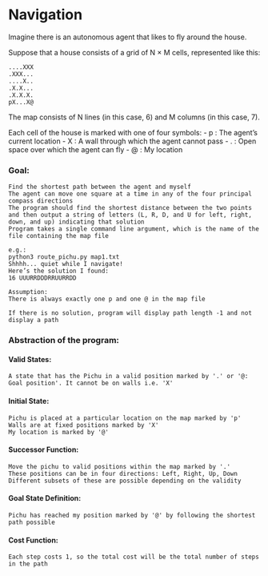 # Navigation

Imagine there is an autonomous agent that likes to fly around the house.

Suppose that a house consists of a grid of N × M cells, represented like this:

	....XXX
	.XXX...
	....X..
	.X.X...
	.X.X.X.
	pX...X@
 
The map consists of N lines (in this case, 6) and M columns (in this case, 7). 
 
Each cell of the house is marked with one of four symbols: 
	 - p : The agent’s current location 
	 - X : A wall through which the agent cannot pass
	 - . : Open space over which the agent can fly 
	 - @ : My location

### Goal:
	Find the shortest path between the agent and myself
	The agent can move one square at a time in any of the four principal compass directions 
	The program should find the shortest distance between the two points and then output a string of letters (L, R, D, and U for left, right, down, and up) indicating that solution
	Program takes a single command line argument, which is the name of the file containing the map file

	e.g.:
	python3 route_pichu.py map1.txt 
	Shhhh... quiet while I navigate!
	Here’s the solution I found:
	16 UUURRDDDRRUURRDD

	Assumption:
	There is always exactly one p and one @ in the map file

	If there is no solution, program will display path length -1 and not display a path

### Abstraction of the program:

#### Valid States:
	A state that has the Pichu in a valid position marked by '.' or '@: Goal position'. It cannot be on walls i.e. 'X'

#### Initial State:
	Pichu is placed at a particular location on the map marked by 'p'
	Walls are at fixed positions marked by 'X'
	My location is marked by '@'

#### Successor Function:
	Move the pichu to valid positions within the map marked by '.'
	These positions can be in four directions: Left, Right, Up, Down
	Different subsets of these are possible depending on the validity

#### Goal State Definition:
	Pichu has reached my position marked by '@' by following the shortest path possible

#### Cost Function:
	Each step costs 1, so the total cost will be the total number of steps in the path


